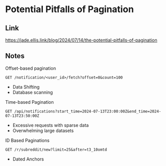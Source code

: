 # Potential Pitfalls of Pagination


## Link

https://jade.ellis.link/blog/2024/07/14/the-potential-pitfalls-of-pagination

## Notes


Offset-based pagination

```
GET /notification/<user_id>/fetch?offset=0&count=100
```
- Data Shifting
- Database scanning


Time-based Pagination

```
GET /api/notifications?start_time=2024-07-13T23:00:00Z&end_time=2024-07-13T23:50:00Z
```
- Excessive requests with sparse data
- Overwhelming large datasets


ID Based Paginations

```
GET /r/subreddit/new?limit=25&after=t3_10omtd
```
- Dated Anchors

